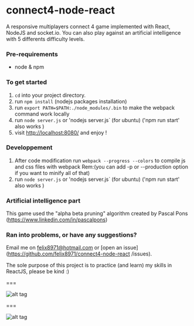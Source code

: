 # connect4-node-react
A responsive multiplayers connect 4 game implemented with React, NodeJS and socket.io.
You can also play against an artificial intelligence with 5 differents difficulty levels.
  
### Pre-requirements
- node & npm

### To get started

1. `cd` into your project directory.
2. run `npm install`  (nodejs packages installation)
3. run `export PATH=$PATH:./node_modules/.bin` to make the webpack command work locally
4. run `node server.js` or 'nodejs server.js` (for ubuntu)  ('npm run start' also works )
5. visit <http://localhost:8080/> and enjoy !


### Developpement 
1. After code modification run `webpack --progress --colors` to compile js and css files with webpack 
   Rem:(you can add -p or --production option if you want to minify all of that)
2. run `node server.js` or 'nodejs server.js` (for ubuntu)  ('npm run start' also works )


### Artificial intelligence part
This game used the "alpha beta pruning" algorithm created by Pascal Pons (https://www.linkedin.com/in/pascalpons)

### Ran into problems, or have any suggestions?
Email me on felix8971@hotmail.com or [open an issue](https://github.com/felix8971/connect4-node-react
/issues).

The sole purpose of this project is to practice (and learn) my skills in ReactJS, please be kind :)

===

![alt tag](http://felixdebon.com/connect4/public/images/connect4Image1.png)

===

![alt tag](http://felixdebon.com/connect4/public/images/connect4Image2.png)